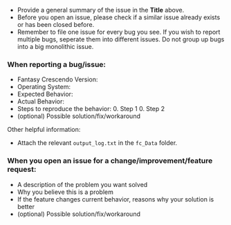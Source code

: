 * Provide a general summary of the issue in the **Title** above.  
* Before you open an issue, please check if a similar issue already exists or has been closed before.
* Remember to file one issue for every bug you see. If you wish to report multiple bugs, seperate them into different issues. Do not group up bugs into a big monolithic issue.

### When reporting a bug/issue:
- Fantasy Crescendo Version: <FILL IN HERE>
- Operating System: <FILL IN HERE>
- Expected Behavior: <FILL IN HERE>
- Actual Behavior: <FILL IN HERE>
- Steps to reproduce the behavior:
  0. Step 1
  0. Step 2
- \(optional) Possible solution/fix/workaround

Other helpful information:
- Attach the relevant `output_log.txt` in the `fc_Data` folder.

### When you open an issue for a change/improvement/feature request:
- A description of the problem you want solved
- Why you believe this is a problem
- If the feature changes current behavior, reasons why your solution is better
- \(optional) Possible solution/fix/workaround